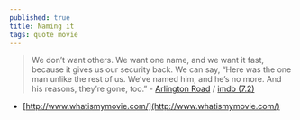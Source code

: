 ```yaml
---
published: true
title: Naming it
tags: quote movie
---
```

> We don’t want others. We want one name, and we want it fast, because it gives us our security back. We can say, “Here was the one man unlike the rest of us. We’ve named him, and he’s no more. And his reasons, they’re gone, too.” - [Arlington Road](https://www.pastemagazine.com/movies/arlington-road-understood-that-the-conspiracy-cann/) / [imdb (7.2)](https://www.imdb.com/title/tt0137363/)

- [http://www.whatismymovie.com/](http://www.whatismymovie.com/)

